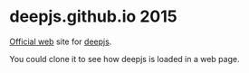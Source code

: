 # deepjs.github.io 2015	


[Official web](http://deepjs.github.io) site for [deepjs](https://github.com/deepjs/deepjs.github.io).

You could clone it to see how deepjs is loaded in a web page.
